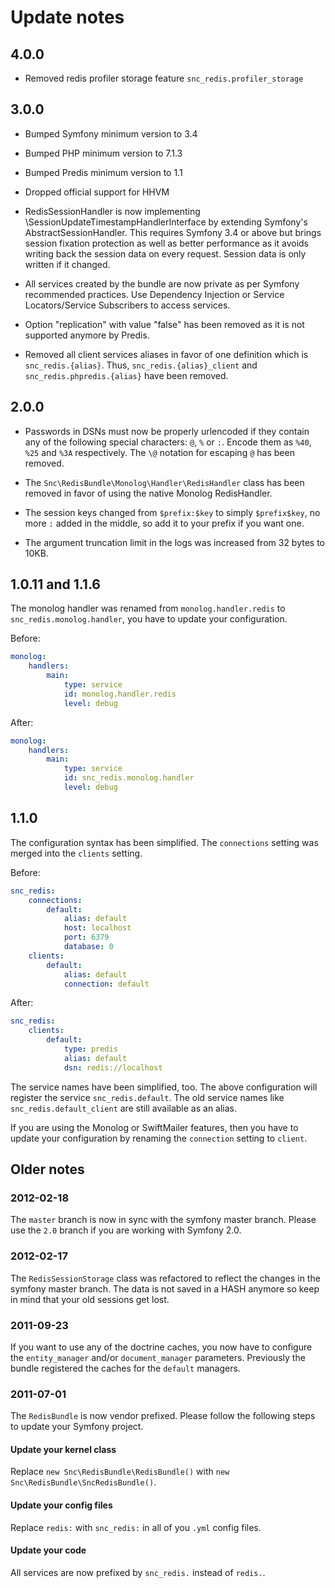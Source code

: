 # Update notes #

## 4.0.0 ##

- Removed redis profiler storage feature `snc_redis.profiler_storage`

## 3.0.0 ##

- Bumped Symfony minimum version to 3.4

- Bumped PHP minimum version to 7.1.3

- Bumped Predis minimum version to 1.1

- Dropped official support for HHVM

- RedisSessionHandler is now implementing \SessionUpdateTimestampHandlerInterface
  by extending Symfony's AbstractSessionHandler. This requires Symfony 3.4 or above
  but brings session fixation protection as well as better performance as it avoids
  writing back the session data on every request. Session data is only written if 
  it changed.

- All services created by the bundle are now private as per Symfony recommended
  practices. Use Dependency Injection or Service Locators/Service Subscribers to access services.
  
- Option "replication" with value "false" has been removed as it is not supported anymore by Predis.

- Removed all client services aliases in favor of one definition which is `snc_redis.{alias}`.
  Thus, `snc_redis.{alias}_client` and `snc_redis.phpredis.{alias}` have been removed.

## 2.0.0 ##

- Passwords in DSNs must now be properly urlencoded if they contain any of
  the following special characters: `@`, `%` or `:`. Encode them as `%40`,
  `%25` and `%3A` respectively. The `\@` notation for escaping `@` has been
  removed.

- The `Snc\RedisBundle\Monolog\Handler\RedisHandler` class has been removed
  in favor of using the native Monolog RedisHandler.

- The session keys changed from `$prefix:$key` to simply `$prefix$key`, no more
  `:` added in the middle, so add it to your prefix if you want one.

- The argument truncation limit in the logs was increased from 32 bytes to
  10KB.

## 1.0.11 and 1.1.6 ##

The monolog handler was renamed from `monolog.handler.redis` to
`snc_redis.monolog.handler`, you have to update your configuration.

Before:

``` yaml
monolog:
    handlers:
        main:
            type: service
            id: monolog.handler.redis
            level: debug
```

After:

``` yaml
monolog:
    handlers:
        main:
            type: service
            id: snc_redis.monolog.handler
            level: debug
```

## 1.1.0 ##

The configuration syntax has been simplified. The `connections` setting was
merged into the `clients` setting.

Before:

``` yaml
snc_redis:
    connections:
        default:
            alias: default
            host: localhost
            port: 6379
            database: 0
    clients:
        default:
            alias: default
            connection: default
```

After:

``` yaml
snc_redis:
    clients:
        default:
            type: predis
            alias: default
            dsn: redis://localhost
```

The service names have been simplified, too. The above configuration will
register the service `snc_redis.default`. The old service names like
`snc_redis.default_client` are still available as an alias.

If you are using the Monolog or SwiftMailer features, then you have to
update your configuration by renaming the `connection` setting to `client`.

## Older notes ##

### 2012-02-18 ###

The `master` branch is now in sync with the symfony master branch.
Please use the `2.0` branch if you are working with Symfony 2.0.

### 2012-02-17 ###

The `RedisSessionStorage` class was refactored to reflect the changes
in the symfony master branch. The data is not saved in a HASH anymore
so keep in mind that your old sessions get lost.

### 2011-09-23 ###

If you want to use any of the doctrine caches, you now have to
configure the `entity_manager` and/or `document_manager` parameters.
Previously the bundle registered the caches for the `default` managers.

### 2011-07-01 ###

The `RedisBundle` is now vendor prefixed.
Please follow the following steps to update your Symfony project.

#### Update your kernel class ####

Replace `new Snc\RedisBundle\RedisBundle()` with `new Snc\RedisBundle\SncRedisBundle()`.

#### Update your config files ####

Replace `redis:` with `snc_redis:` in all of you `.yml` config files.

#### Update your code ####

All services are now prefixed by `snc_redis.` instead of `redis.`.
